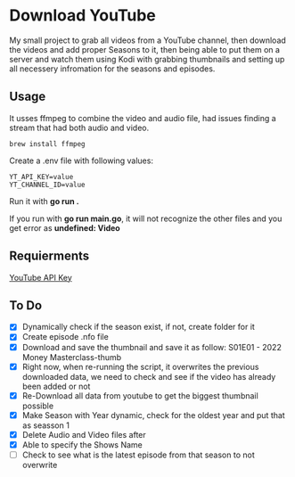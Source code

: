 # Download YouTube

My small project to grab all videos from a YouTube channel, then download the videos and add proper Seasons to it, then being able to put them on a server and watch them using Kodi with grabbing thumbnails and setting up all necessery infromation for the seasons and episodes.

## Usage

It usses ffmpeg to combine the video and audio file, had issues finding a stream that had both audio and video.

```
brew install ffmpeg
```

Create a .env file with following values:

```
YT_API_KEY=value
YT_CHANNEL_ID=value
```

Run it with **go run .**

If you run with **go run main.go**, it will not recognize the other files and you get error as **undefined: Video**

## Requierments

[YouTube API Key](https://developers.google.com/youtube/v3/getting-started)

## To Do

- [x] Dynamically check if the season exist, if not, create folder for it
- [x] Create episode .nfo file
- [x] Download and save the thumbnail and save it as follow: S01E01 - 2022 Money Masterclass-thumb
- [x] Right now, when re-running the script, it overwrites the previous downloaded data, we need to check and see if the video has already been added or not
- [x] Re-Download all data from youtube to get the biggest thumbnail possible
- [x] Make Season with Year dynamic, check for the oldest year and put that as seasson 1
- [x] Delete Audio and Video files after
- [x] Able to specify the Shows Name
- [ ] Check to see what is the latest episode from that season to not overwrite
